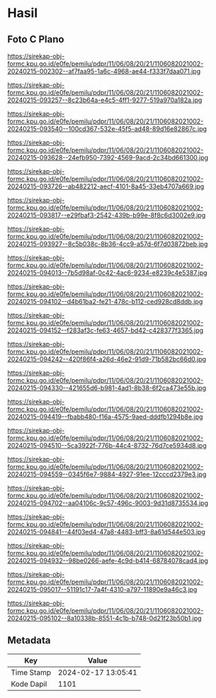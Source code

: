 # Hasil

## Foto C Plano

https://sirekap-obj-formc.kpu.go.id/e0fe/pemilu/pdpr/11/06/08/20/21/1106082021002-20240215-002302--af7faa95-1a6c-4968-ae44-f333f7daa071.jpg

https://sirekap-obj-formc.kpu.go.id/e0fe/pemilu/pdpr/11/06/08/20/21/1106082021002-20240215-093257--8c23b64a-e4c5-4ff1-9277-519a970a182a.jpg

https://sirekap-obj-formc.kpu.go.id/e0fe/pemilu/pdpr/11/06/08/20/21/1106082021002-20240215-093540--100cd367-532e-45f5-ad48-89d16e82867c.jpg

https://sirekap-obj-formc.kpu.go.id/e0fe/pemilu/pdpr/11/06/08/20/21/1106082021002-20240215-093628--24efb950-7392-4569-9acd-2c34bd661300.jpg

https://sirekap-obj-formc.kpu.go.id/e0fe/pemilu/pdpr/11/06/08/20/21/1106082021002-20240215-093726--ab482212-aecf-4101-8a45-33eb4707a669.jpg

https://sirekap-obj-formc.kpu.go.id/e0fe/pemilu/pdpr/11/06/08/20/21/1106082021002-20240215-093817--e29fbaf3-2542-439b-b99e-8f8c6d3002e9.jpg

https://sirekap-obj-formc.kpu.go.id/e0fe/pemilu/pdpr/11/06/08/20/21/1106082021002-20240215-093927--8c5b038c-8b36-4cc9-a57d-6f7d03872beb.jpg

https://sirekap-obj-formc.kpu.go.id/e0fe/pemilu/pdpr/11/06/08/20/21/1106082021002-20240215-094013--7b5d98af-0c42-4ac6-9234-e8239c4e5387.jpg

https://sirekap-obj-formc.kpu.go.id/e0fe/pemilu/pdpr/11/06/08/20/21/1106082021002-20240215-094102--d4b61ba2-fe21-478c-b112-ced928cd8ddb.jpg

https://sirekap-obj-formc.kpu.go.id/e0fe/pemilu/pdpr/11/06/08/20/21/1106082021002-20240215-094152--f283af3c-fe63-4657-bd42-c428377f3365.jpg

https://sirekap-obj-formc.kpu.go.id/e0fe/pemilu/pdpr/11/06/08/20/21/1106082021002-20240215-094242--420f86f4-a26d-46e2-91d9-71b582bc66d0.jpg

https://sirekap-obj-formc.kpu.go.id/e0fe/pemilu/pdpr/11/06/08/20/21/1106082021002-20240215-094330--421655d6-b981-4ad1-8b38-6f2ca473e55b.jpg

https://sirekap-obj-formc.kpu.go.id/e0fe/pemilu/pdpr/11/06/08/20/21/1106082021002-20240215-094419--fbabb480-f16a-4575-9aed-dddfb1294b8e.jpg

https://sirekap-obj-formc.kpu.go.id/e0fe/pemilu/pdpr/11/06/08/20/21/1106082021002-20240215-094510--5ca3922f-776b-44c4-8732-76d7ce5934d8.jpg

https://sirekap-obj-formc.kpu.go.id/e0fe/pemilu/pdpr/11/06/08/20/21/1106082021002-20240215-094559--0345f6e7-9884-4927-91ee-12cccd2379e3.jpg

https://sirekap-obj-formc.kpu.go.id/e0fe/pemilu/pdpr/11/06/08/20/21/1106082021002-20240215-094702--aa04106c-9c57-496c-9003-9d31d8735534.jpg

https://sirekap-obj-formc.kpu.go.id/e0fe/pemilu/pdpr/11/06/08/20/21/1106082021002-20240215-094841--44f03ed4-47a8-4483-bff3-8a61d544e503.jpg

https://sirekap-obj-formc.kpu.go.id/e0fe/pemilu/pdpr/11/06/08/20/21/1106082021002-20240215-094932--98be0266-aefe-4c9d-b414-68784078cad4.jpg

https://sirekap-obj-formc.kpu.go.id/e0fe/pemilu/pdpr/11/06/08/20/21/1106082021002-20240215-095017--51191c17-7a4f-4310-a797-11890e9a46c3.jpg

https://sirekap-obj-formc.kpu.go.id/e0fe/pemilu/pdpr/11/06/08/20/21/1106082021002-20240215-095102--8a10338b-8551-4c1b-b748-0d21f23b50b1.jpg


## Metadata

| Key        | Value               |
| ---------- | ------------------- |
| Time Stamp | 2024-02-17 13:05:41 |
| Kode Dapil | 1101                |



